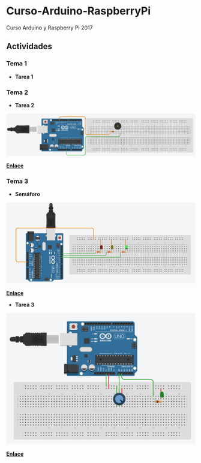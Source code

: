 # Curso-Arduino-RaspberryPi

Curso Arduino y Raspberry Pi 2017

## Actividades

### Tema 1

- **Tarea 1**

### Tema 2

- **Tarea 2**

[![tarea 2](https://github.com/marlenelis/Curso-Arduino-RaspberryPi/blob/master/Actividades/tarea2.png)](https://circuits.io/circuits/4949199-tonos )

  [**Enlace**](https://circuits.io/circuits/4949199-tonos) 

### Tema 3

- **Semáforo** 

	
<img src="Actividades/ejemplo3-1.png" alt="semaforo">


[**Enlace**](https://circuits.io/circuits/4953131-semaforo_mv) 


- **Tarea 3**
<img src="Actividades/tarea3.png" alt="tarea-3">

[**Enlace**](https://circuits.io/circuits/4951191-potentiometer-led) 


